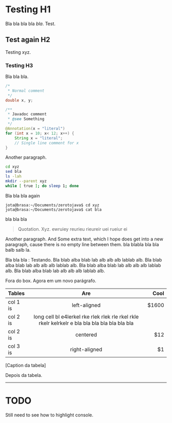 # Testing H1

Bla bla bla bla _bla_. Test.

## Test again H2

Testing xyz.

### Testing H3

Bla bla bla.

```java
/*
 * Normal comment
 */
double x, y;

/**
 * Javadoc comment
 * @see Something
 */
@Annotation(x = "literal")
for (int x = 10; x< 12; x++) {
	String x = "literal";
	// Single line comment for x
} 
```

Another paragraph.

```bash
cd xyz
sed bla
ls -lah
mkdir --parent xyz
while [ true ]; do sleep 1; done
```

Bla bla bla again

```console
jota@brasa:~/Documents/zerotojava$ cd xyz
jota@brasa:~/Documents/zerotojava$ cat bla
```

bla bla bla

> Quotation. Xyz. ewruiey reurieu rieureir uei rueiur ei

Another paragraph. And Some extra text, which I hope does get into a new paragraph, cause there is
no empty line between them. bla blabla bla bla balb salb la.

Bla bla bla
: Testando. Bla blab alba blab lab alb alb alb lablab alb. Bla blab alba blab lab alb alb alb
lablab alb. Bla blab alba blab lab alb alb alb lablab alb. Bla blab alba blab lab alb alb alb
lablab alb.

Fora do box. Agora em um novo parágrafo.

| Tables   |      Are      |  Cool |
|----------|:-------------:|------:|
| col 1 is |  left-aligned | $1600 |
| col 2 is |    long cell bl e4lerkel rke rlek rlek rle rkel rkle rkelr kelrkelr e bla bla bla bla bla bla bla       ||
| col 2 is |    centered   |   $12 |
| col 3 is | right-aligned |    $1 |
[Caption da tabela]

Depois da tabela.


------------------------------

# TODO

Still need to see how to highlight console.
